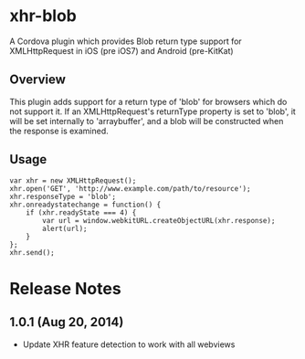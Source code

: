 # xhr-blob

A Cordova plugin which provides Blob return type support for XMLHttpRequest in
iOS (pre iOS7) and Android (pre-KitKat)

## Overview

This plugin adds support for a return type of 'blob' for browsers which do not
support it. If an XMLHttpRequest's returnType property is set to 'blob', it
will be set internally to 'arraybuffer', and a blob will be constructed when
the response is examined.

## Usage

    var xhr = new XMLHttpRequest();
    xhr.open('GET', 'http://www.example.com/path/to/resource');
    xhr.responseType = 'blob';
    xhr.onreadystatechange = function() {
        if (xhr.readyState === 4) {
            var url = window.webkitURL.createObjectURL(xhr.response);
            alert(url);
        }
    };
    xhr.send();

# Release Notes
## 1.0.1 (Aug 20, 2014)
- Update XHR feature detection to work with all webviews

